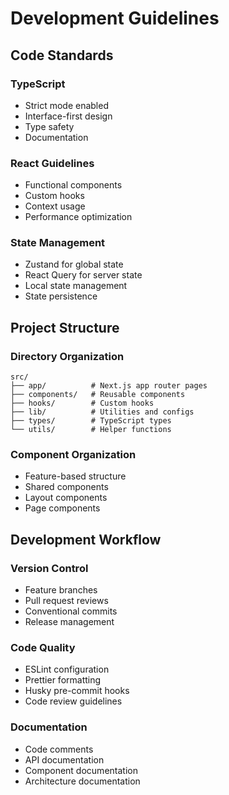 # Development Guidelines

## Code Standards

### TypeScript
- Strict mode enabled
- Interface-first design
- Type safety
- Documentation

### React Guidelines
- Functional components
- Custom hooks
- Context usage
- Performance optimization

### State Management
- Zustand for global state
- React Query for server state
- Local state management
- State persistence

## Project Structure

### Directory Organization
```
src/
├── app/          # Next.js app router pages
├── components/   # Reusable components
├── hooks/        # Custom hooks
├── lib/          # Utilities and configs
├── types/        # TypeScript types
└── utils/        # Helper functions
```

### Component Organization
- Feature-based structure
- Shared components
- Layout components
- Page components

## Development Workflow

### Version Control
- Feature branches
- Pull request reviews
- Conventional commits
- Release management

### Code Quality
- ESLint configuration
- Prettier formatting
- Husky pre-commit hooks
- Code review guidelines

### Documentation
- Code comments
- API documentation
- Component documentation
- Architecture documentation
